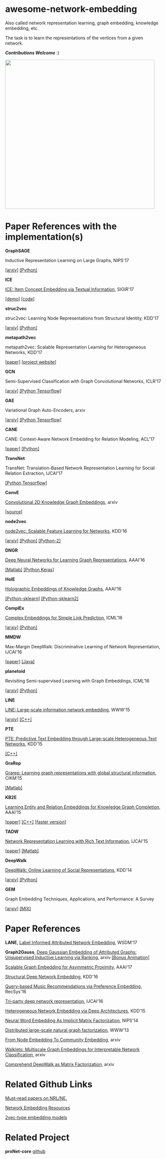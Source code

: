 # awesome-network-embedding

Also called network representation learning, graph embedding, knowledge embedding, etc.

The task is to learn the representations of the vertices from a given network.

***Contributions Welcome*** :)

<img src="https://github.com/chihming/awesome-network-embedding/raw/master/pic/network_embedding.jpeg" width="480">

# Paper References with the implementation(s)

**GraphSAGE**

Inductive Representation Learning on Large Graphs, NIPS'17

[[arxiv]](https://arxiv.org/abs/1706.02216) [[Python]](https://github.com/williamleif/GraphSAGE)

**ICE**

[ICE: Item Concept Embedding via Textual Information](http://dl.acm.org/citation.cfm?id=3080807), SIGIR'17

[[demo]](https://cnclabs.github.io/ICE/) [[code]](https://github.com/cnclabs/ICE)

**struc2vec**

struc2vec: Learning Node Representations from Structural Identity, KDD'17

[[arxiv]](https://arxiv.org/abs/1704.03165) [[Python]](https://github.com/leoribeiro/struc2vec)

**metapath2vec**

metapath2vec: Scalable Representation Learning for Heterogeneous Networks, KDD'17

[[paper]](https://www3.nd.edu/~dial/publications/dong2017metapath2vec.pdf) [[project website]](https://ericdongyx.github.io/metapath2vec/m2v.html)

**GCN**

Semi-Supervised Classification with Graph Convolutional Networks, ICLR'17

[[arxiv]](https://arxiv.org/abs/1609.02907)  [[Python Tensorflow]](https://github.com/tkipf/gcn)

**GAE**

Variational Graph Auto-Encoders, arxiv

[[arxiv]](https://arxiv.org/abs/1611.07308) [[Python Tensorflow]](https://github.com/tkipf/gae)


**CANE**

CANE: Context-Aware Network Embedding for Relation Modeling, ACL'17

[[paper]](http://www.thunlp.org/~tcc/publications/acl2017_cane.pdf) [[Python]](https://github.com/thunlp/cane)

**TransNet**

TransNet: Translation-Based Network Representation Learning for Social Relation Extraction, IJCAI'17

[[Python Tensorflow]](https://github.com/thunlp/TransNet)

**ConvE**

[Convolutional 2D Knowledge Graph Embeddings](https://arxiv.org/pdf/1707.01476v2.pdf), arxiv

[[source]](https://github.com/TimDettmers/ConvE)

**node2vec**

[node2vec: Scalable Feature Learning for Networks](http://dl.acm.org/citation.cfm?id=2939672.2939754), KDD'16

[[arxiv]](https://arxiv.org/abs/1607.00653) [[Python]](https://github.com/aditya-grover/node2vec)
[[Python-2]](https://github.com/apple2373/node2vec)

**DNGR**

[Deep Neural Networks for Learning Graph Representations](http://www.aaai.org/ocs/index.php/AAAI/AAAI16/paper/view/12423), AAAI'16

[[Matlab]](https://github.com/ShelsonCao/DNGR) [[Python Keras]](https://github.com/MdAsifKhan/DNGR-Keras)

**HolE**

[Holographic Embeddings of Knowledge Graphs](http://dl.acm.org/citation.cfm?id=3016172), AAAI'16

[[Python-sklearn]](https://github.com/mnick/holographic-embeddings) [[Python-sklearn2]](https://github.com/mnick/scikit-kge)

**ComplEx**

[Complex Embeddings for Simple Link Prediction](http://dl.acm.org/citation.cfm?id=3045609), ICML'16

[[arxiv]](https://arxiv.org/abs/1606.06357) [[Python]](https://github.com/ttrouill/complex)

**MMDW**

Max-Margin DeepWalk: Discriminative Learning of Network Representation, IJCAI'16

[[paper]](http://nlp.csai.tsinghua.edu.cn/~lzy/publications/ijcai2016_mmdw.pdf)  [[Java]](https://github.com/thunlp/MMDW)

**planetoid**

Revisiting Semi-supervised Learning with Graph Embeddings, ICML'16

[[arxiv]](https://arxiv.org/abs/1603.08861) [[Python]](https://github.com/kimiyoung/planetoid)


**LINE**

[LINE: Large-scale information network embedding](http://dl.acm.org/citation.cfm?id=2741093), WWW'15

[[arxiv]](https://arxiv.org/abs/1503.03578) [[C++]](https://github.com/tangjianpku/LINE)

**PTE**

[PTE: Predictive Text Embedding through Large-scale Heterogeneous Text Networks](http://dl.acm.org/citation.cfm?id=2783307), KDD'15

[[C++]](https://github.com/mnqu/PTE)

**GraRep**

[Grarep: Learning graph representations with global structural information](http://dl.acm.org/citation.cfm?id=2806512), CIKM'15

[[Matlab]](https://github.com/ShelsonCao/GraRep)

**KB2E**

[Learning Entity and Relation Embeddings for Knowledge Graph Completion](http://dl.acm.org/citation.cfm?id=2886624), AAAI'15

[[paper]](http://nlp.csai.tsinghua.edu.cn/~lzy/publications/aaai2015_transr.pdf) [[C++]](https://github.com/thunlp/KB2E)  [[faster version]](https://github.com/thunlp/Fast-TransX)

**TADW**

[Network Representation Learning with Rich Text Information](http://dl.acm.org/citation.cfm?id=2832542), IJCAI'15

[[paper]](https://www.ijcai.org/Proceedings/15/Papers/299.pdf) [[Matlab]](https://github.com/thunlp/tadw)

**DeepWalk**

[DeepWalk: Online Learning of Social Representations](http://dl.acm.org/citation.cfm?id=2623732), KDD'14

[[arxiv]](https://arxiv.org/abs/1403.6652) [[Python]](https://github.com/phanein/deepwalk)



**GEM**

Graph Embedding Techniques, Applications, and Performance: A Survey

[[arxiv]](https://arxiv.org/abs/1705.02801) [[MIX]](https://github.com/palash1992/GEM)

# Paper References

**LANE**, 
[Label Informed Attributed Network Embedding](http://dl.acm.org/citation.cfm?id=3018667), WSDM'17

**Graph2Gauss**,
[Deep Gaussian Embedding of Attributed Graphs: Unsupervised Inductive Learning via Ranking](https://arxiv.org/abs/1707.03815), arxiv
[[Bonus Animation]](https://twitter.com/abojchevski/status/885502050133585925)

[Scalable Graph Embedding for Asymmetric Proximity](https://aaai.org/ocs/index.php/AAAI/AAAI17/paper/view/14696), AAAI'17

[Structural Deep Network Embedding](http://dl.acm.org/citation.cfm?id=2939753), KDD'16

[Query-based Music Recommendations via Preference Embedding](http://dl.acm.org/citation.cfm?id=2959169), RecSys'16

[Tri-party deep network representation](http://dl.acm.org/citation.cfm?id=3060886), IJCAI'16

[Heterogeneous Network Embedding via Deep Architectures](http://dl.acm.org/citation.cfm?id=2783296), KDD'15

[Neural Word Embedding As Implicit Matrix Factorization](http://dl.acm.org/citation.cfm?id=2969070), NIPS'14

[Distributed large-scale natural graph factorization](http://dl.acm.org/citation.cfm?id=2488393), WWW'13

[From Node Embedding To Community Embedding](https://arxiv.org/abs/1610.09950), arxiv

[Walklets: Multiscale Graph Embeddings for Interpretable Network Classification](https://arxiv.org/abs/1605.02115), arxiv

[Comprehend DeepWalk as Matrix Factorization](https://arxiv.org/abs/1501.00358), arxiv


# Related Github Links

[Must-read papers on NRL/NE.](https://github.com/thunlp/NRLPapers)

[Network Embedding Resources](https://github.com/nate-russell/Network-Embedding-Resources)

[2vec-type embedding models](https://github.com/MaxwellRebo/awesome-2vec)

# Related Project

**proNet-core** [github](https://github.com/chihming/proNet-core)

